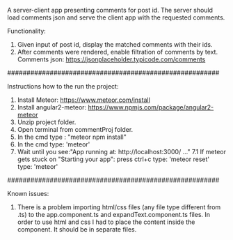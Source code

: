A server-client app presenting comments for post id.
The server should load comments json and serve the client app with the requested comments.

Functionality:
1. Given input of post id, display the matched comments with their ids.
2. After comments were rendered, enable filtration of comments by text.
Comments json: https://jsonplaceholder.typicode.com/comments


#######################################################

Instructions how to the run the project:
1. Install Meteor:
https://www.meteor.com/install
2. Install angular2-meteor:
https://www.npmjs.com/package/angular2-meteor 
3. Unzip project folder.
4. Open terminal from commentProj folder.
5. In the cmd type : "meteor npm install"
6. In the cmd type: 'meteor'
7. Wait until you see:"App running at: http://localhost:3000/ ..."
	7.1 If meteor gets stuck on "Starting your app":
		press ctrl+c
		type: 'meteor reset'  
		type: 'meteor'

#######################################################

Known issues:
1. There is a problem importing html/css files (any file type different from .ts) to the app.component.ts and expandText.component.ts files. 
In order to use html and css I had to place the content inside the component. It should be in separate files. 

